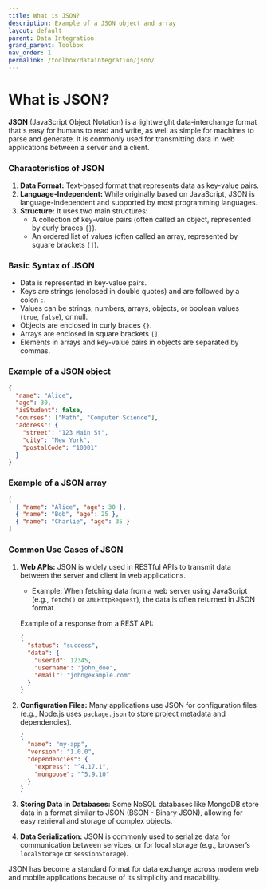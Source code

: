 ```yaml
---
title: What is JSON?
description: Example of a JSON object and array
layout: default
parent: Data Integration
grand_parent: Toolbox
nav_order: 1
permalink: /toolbox/dataintegration/json/
---
```



# What is JSON?

**JSON** (JavaScript Object Notation) is a lightweight data-interchange format that's easy for humans to read and write, as well as simple for machines to parse and generate. It is commonly used for transmitting data in web applications between a server and a client.

### Characteristics of JSON

1. **Data Format:** Text-based format that represents data as key-value pairs.
2. **Language-Independent:** While originally based on JavaScript, JSON is language-independent and supported by most programming languages.
3. **Structure:** It uses two main structures:
   - A collection of key-value pairs (often called an object, represented by curly braces `{}`).
   - An ordered list of values (often called an array, represented by square brackets `[]`).

### Basic Syntax of JSON

- Data is represented in key-value pairs.
- Keys are strings (enclosed in double quotes) and are followed by a colon `:`.
- Values can be strings, numbers, arrays, objects, or boolean values (`true`, `false`), or null.
- Objects are enclosed in curly braces `{}`.
- Arrays are enclosed in square brackets `[]`.
- Elements in arrays and key-value pairs in objects are separated by commas.

### Example of a JSON object

```json
{
  "name": "Alice",
  "age": 30,
  "isStudent": false,
  "courses": ["Math", "Computer Science"],
  "address": {
    "street": "123 Main St",
    "city": "New York",
    "postalCode": "10001"
  }
}
```

### Example of a JSON array

```json
[
  { "name": "Alice", "age": 30 },
  { "name": "Bob", "age": 25 },
  { "name": "Charlie", "age": 35 }
]
```

### Common Use Cases of JSON

1. **Web APIs:** JSON is widely used in RESTful APIs to transmit data between the server and client in web applications.
   - Example: When fetching data from a web server using JavaScript (e.g., `fetch()` or `XMLHttpRequest`), the data is often returned in JSON format.

   Example of a response from a REST API:

   ```json
   {
     "status": "success",
     "data": {
       "userId": 12345,
       "username": "john_doe",
       "email": "john@example.com"
     }
   }
   ```

2. **Configuration Files:** Many applications use JSON for configuration files (e.g., Node.js uses `package.json` to store project metadata and dependencies).

   ```json
   {
     "name": "my-app",
     "version": "1.0.0",
     "dependencies": {
       "express": "^4.17.1",
       "mongoose": "^5.9.10"
     }
   }
   ```

3. **Storing Data in Databases:** Some NoSQL databases like MongoDB store data in a format similar to JSON (BSON - Binary JSON), allowing for easy retrieval and storage of complex objects.

4. **Data Serialization:** JSON is commonly used to serialize data for communication between services, or for local storage (e.g., browser’s `localStorage` or `sessionStorage`).

JSON has become a standard format for data exchange across modern web and mobile applications because of its simplicity and readability.
